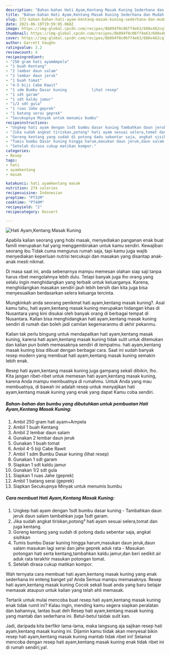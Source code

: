 ```yaml
---
description: "Bahan-bahan Hati Ayam,Kentang Masak Kuning Sederhana dan Mudah Dibuat"
title: "Bahan-bahan Hati Ayam,Kentang Masak Kuning Sederhana dan Mudah Dibuat"
slug: 272-bahan-bahan-hati-ayam-kentang-masak-kuning-sederhana-dan-mudah-dibuat
date: 2021-06-10T19:59:05.068Z
image: https://img-global.cpcdn.com/recipes/8b094f0c06ff4e63/680x482cq70/hati-ayamkentang-masak-kuning-foto-resep-utama.jpg
thumbnail: https://img-global.cpcdn.com/recipes/8b094f0c06ff4e63/680x482cq70/hati-ayamkentang-masak-kuning-foto-resep-utama.jpg
cover: https://img-global.cpcdn.com/recipes/8b094f0c06ff4e63/680x482cq70/hati-ayamkentang-masak-kuning-foto-resep-utama.jpg
author: Garrett Vaughn
ratingvalue: 3.2
reviewcount: 4
recipeingredient:
- "250 gram hati ayamAmpela"
- "1 buah Kentang"
- "2 lembar daun salam"
- "2 lembar daun jeruk"
- "1 buah tomat"
- "4-5 biji Cabe Rawit"
- "1 sdm Bumbu Dasar kuning           lihat resep"
- "1 sdt garam"
- "1 sdt kaldu jamur"
- "1/2 sdt gula"
- "1 ruas Jahe geprek"
- "1 batang serai geprek"
- "Secukupnya Minyak untuk menumis bumbu"
recipeinstructions:
- "Ungkep hati ayam dengan 1sdt bumbu dasar kuning Tambahkan daun jeruk daun salam tambahkan juga 1sdt garam."
- "Jika sudah angkat tiriskan,potong² hati ayam sesuai selera,tomat dan juga kentang."
- "Goreng kentang yang sudah di potong dadu sebentar saja, angkat sisihkan"
- "Tumis bumbu Dasar kuning hingga harum,masukan daun jeruk,daun salam masukan lagi serai dan jahe geprek aduk rata Masukan potongan hati serta kentang,tambahkan kaldu jamur,dan beri sedikit air aduk rata terakhir masukan potongan tomat."
- "Setelah dirasa cukup matikan kompor."
categories:
- Resep
tags:
- hati
- ayamkentang
- masak

katakunci: hati ayamkentang masak 
nutrition: 274 calories
recipecuisine: Indonesian
preptime: "PT32M"
cooktime: "PT40M"
recipeyield: "2"
recipecategory: Dessert

---
```



![Hati Ayam,Kentang Masak Kuning](https://img-global.cpcdn.com/recipes/8b094f0c06ff4e63/680x482cq70/hati-ayamkentang-masak-kuning-foto-resep-utama.jpg)

Apabila kalian seorang yang hobi masak, menyediakan panganan enak buat famili merupakan hal yang menggembirakan untuk kamu sendiri. Kewajiban seorang ibu Tidak cuma mengurus rumah saja, tapi kamu juga wajib menyediakan keperluan nutrisi tercukupi dan masakan yang disantap anak-anak mesti nikmat.

Di masa  saat ini, anda sebenarnya mampu memesan olahan siap saji tanpa harus ribet mengolahnya lebih dulu. Tetapi banyak juga lho orang yang selalu ingin menghidangkan yang terbaik untuk keluarganya. Karena, menghidangkan masakan sendiri jauh lebih bersih dan kita juga bisa menyesuaikan berdasarkan selera keluarga tercinta. 



Mungkinkah anda seorang penikmat hati ayam,kentang masak kuning?. Asal kamu tahu, hati ayam,kentang masak kuning merupakan hidangan khas di Nusantara yang kini disukai oleh banyak orang di berbagai tempat di Nusantara. Kalian bisa menghidangkan hati ayam,kentang masak kuning sendiri di rumah dan boleh jadi camilan kegemaranmu di akhir pekanmu.

Kalian tak perlu bingung untuk mendapatkan hati ayam,kentang masak kuning, karena hati ayam,kentang masak kuning tidak sulit untuk ditemukan dan kalian pun boleh memasaknya sendiri di tempatmu. hati ayam,kentang masak kuning bisa dibuat dengan berbagai cara. Saat ini sudah banyak resep modern yang membuat hati ayam,kentang masak kuning semakin lebih enak.

Resep hati ayam,kentang masak kuning juga gampang sekali dibikin, lho. Kita jangan ribet-ribet untuk memesan hati ayam,kentang masak kuning, karena Anda mampu membuatnya di rumahmu. Untuk Anda yang mau membuatnya, di bawah ini adalah resep untuk menyajikan hati ayam,kentang masak kuning yang enak yang dapat Kamu coba sendiri.

<!--inarticleads1-->

##### Bahan-bahan dan bumbu yang dibutuhkan untuk pembuatan Hati Ayam,Kentang Masak Kuning:

1. Ambil 250 gram hati ayam+Ampela
1. Ambil 1 buah Kentang
1. Ambil 2 lembar daun salam
1. Gunakan 2 lembar daun jeruk
1. Gunakan 1 buah tomat
1. Ambil 4-5 biji Cabe Rawit
1. Ambil 1 sdm Bumbu Dasar kuning           (lihat resep)
1. Gunakan 1 sdt garam
1. Siapkan 1 sdt kaldu jamur
1. Gunakan 1/2 sdt gula
1. Siapkan 1 ruas Jahe (geprek)
1. Ambil 1 batang serai (geprek)
1. Siapkan Secukupnya Minyak untuk menumis bumbu




<!--inarticleads2-->

##### Cara membuat Hati Ayam,Kentang Masak Kuning:

1. Ungkep hati ayam dengan 1sdt bumbu dasar kuning - Tambahkan daun jeruk daun salam tambahkan juga 1sdt garam.
1. Jika sudah angkat tiriskan,potong² hati ayam sesuai selera,tomat dan juga kentang.
1. Goreng kentang yang sudah di potong dadu sebentar saja, angkat sisihkan
1. Tumis bumbu Dasar kuning hingga harum,masukan daun jeruk,daun salam masukan lagi serai dan jahe geprek aduk rata - Masukan potongan hati serta kentang,tambahkan kaldu jamur,dan beri sedikit air aduk rata terakhir masukan potongan tomat.
1. Setelah dirasa cukup matikan kompor.




Wah ternyata cara membuat hati ayam,kentang masak kuning yang enak sederhana ini enteng banget ya! Anda Semua mampu memasaknya. Resep hati ayam,kentang masak kuning Cocok sekali buat anda yang baru belajar memasak ataupun untuk kalian yang telah ahli memasak.

Tertarik untuk mulai mencoba buat resep hati ayam,kentang masak kuning enak tidak rumit ini? Kalau ingin, mending kamu segera siapkan peralatan dan bahannya, lantas buat deh Resep hati ayam,kentang masak kuning yang mantab dan sederhana ini. Betul-betul taidak sulit kan. 

Jadi, daripada kita berfikir lama-lama, maka langsung aja sajikan resep hati ayam,kentang masak kuning ini. Dijamin kamu tiidak akan menyesal bikin resep hati ayam,kentang masak kuning mantab tidak ribet ini! Selamat mencoba dengan resep hati ayam,kentang masak kuning enak tidak ribet ini di rumah sendiri,ya!.

